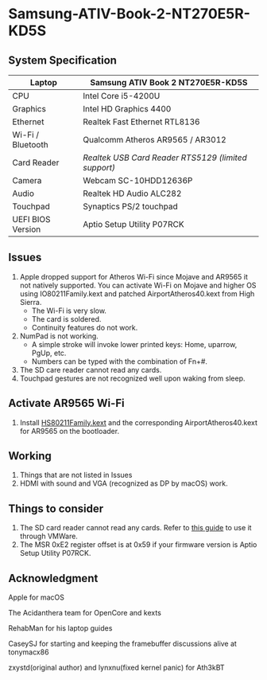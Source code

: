 # Samsung-ATIV-Book-2-NT270E5R-KD5S

## System Specification
| Laptop | Samsung ATIV Book 2 NT270E5R-KD5S |
| - | - |
| CPU | Intel Core i5-4200U |
| Graphics | Intel HD Graphics 4400 |
| Ethernet | Realtek Fast Ethernet RTL8136 |
| Wi-Fi / Bluetooth | Qualcomm Atheros AR9565 / AR3012 |
| Card Reader | *Realtek USB Card Reader RTS5129 (limited support)* |
| Camera | Webcam SC-10HDD12636P |
| Audio | Realtek HD Audio ALC282 |
| Touchpad | Synaptics PS/2 touchpad |
| UEFI BIOS Version | Aptio Setup Utility P07RCK |

## Issues
1. Apple dropped support for Atheros Wi-Fi since Mojave and AR9565 it not natively supported. You can activate Wi-Fi on Mojave and higher OS using IO80211Family.kext and patched AirportAtheros40.kext from High Sierra.
    - The Wi-Fi is very slow.
    - The card is soldered.
    - Continuity features do not work.
2. NumPad is not working.
    - A simple stroke will invoke lower printed keys: Home, uparrow, PgUp, etc.
    - Numbers can be typed with the combination of Fn+#.
3. The SD care reader cannot read any cards.
4. Touchpad gestures are not recognized well upon waking from sleep.

## Activate AR9565 Wi-Fi
1. Install [HS80211Family.kext](https://www.insanelymac.com/forum/files/file/1008-io80211family-modif/) and the corresponding AirportAtheros40.kext for AR9565 on the bootloader.

## Working
1. Things that are not listed in Issues
2. HDMI with sound and VGA (recognized as DP by macOS) work.

## Things to consider
1. The SD card reader cannot read any cards. Refer to [this guide](https://github.com/ManuGithubSteam/XiaoMi-Pro-2018-HackintoshOC/wiki/2.0-Setup-SD-Card-Reader) to use it through VMWare.
2. The MSR 0xE2 register offset is at 0x59 if your firmware version is Aptio Setup Utility P07RCK.

## Acknowledgment
Apple for macOS

The Acidanthera team for OpenCore and kexts

RehabMan for his laptop guides

CaseySJ for starting and keeping the framebuffer discussions alive at tonymacx86

zxystd(original author) and lynxnu(fixed kernel panic) for Ath3kBT
